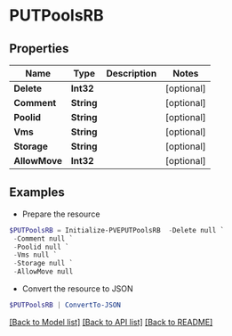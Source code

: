 # PUTPoolsRB
## Properties

Name | Type | Description | Notes
------------ | ------------- | ------------- | -------------
**Delete** | **Int32** |  | [optional] 
**Comment** | **String** |  | [optional] 
**Poolid** | **String** |  | [optional] 
**Vms** | **String** |  | [optional] 
**Storage** | **String** |  | [optional] 
**AllowMove** | **Int32** |  | [optional] 

## Examples

- Prepare the resource
```powershell
$PUTPoolsRB = Initialize-PVEPUTPoolsRB  -Delete null `
 -Comment null `
 -Poolid null `
 -Vms null `
 -Storage null `
 -AllowMove null
```

- Convert the resource to JSON
```powershell
$PUTPoolsRB | ConvertTo-JSON
```

[[Back to Model list]](../README.md#documentation-for-models) [[Back to API list]](../README.md#documentation-for-api-endpoints) [[Back to README]](../README.md)


